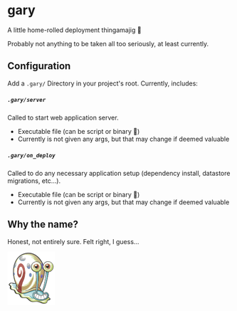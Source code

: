 # gary

A little home-rolled deployment thingamajig 🤷

Probably not anything to be taken all too seriously, at least currently.

## Configuration

Add a `.gary/` Directory in your project's root. Currently, includes:

##### `.gary/server`

Called to start web application server.

* Executable file (can be script or binary 🤷)
* Currently is not given any args, but that may change if deemed valuable

##### `.gary/on_deploy`

Called to do any necessary application setup (dependency install, datastore
migrations, etc…).

* Executable file (can be script or binary 🤷)
* Currently is not given any args, but that may change if deemed valuable

## Why the name?

Honest, not entirely sure. Felt right, I guess…

<img src="/gary-dithered.png" height="120" alt="Gary!" />
